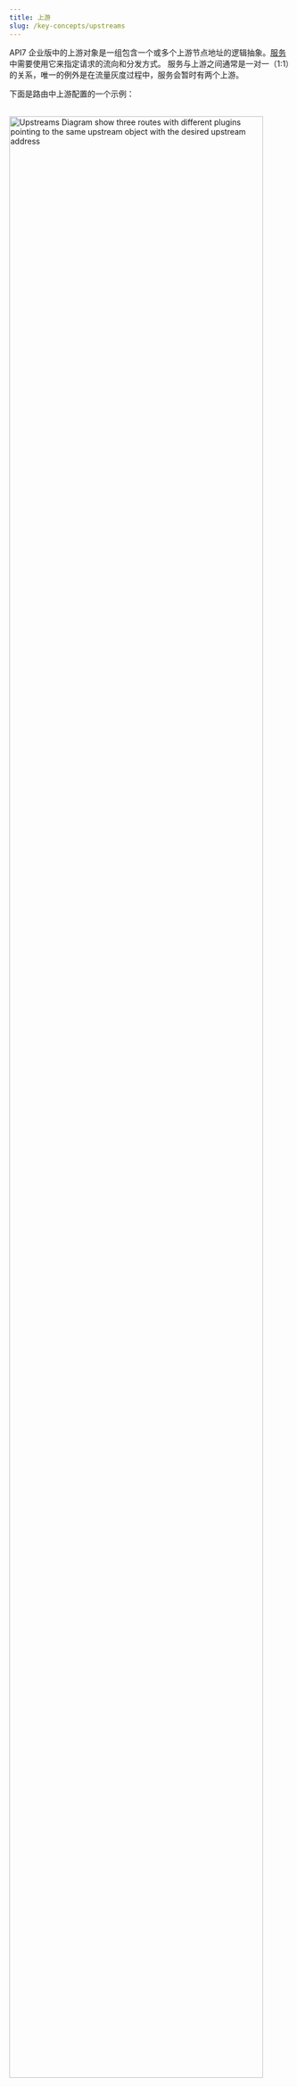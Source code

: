 ```yaml
---
title: 上游
slug: /key-concepts/upstreams
---
```


API7 企业版中的上游对象是一组包含一个或多个上游节点地址的逻辑抽象。[服务](./services.md)中需要使用它来指定请求的流向和分发方式。
服务与上游之间通常是一对一（1:1）的关系，唯一的例外是在流量灰度过程中，服务会暂时有两个上游。

下面是路由中上游配置的一个示例：

<br />
<div style={{textAlign: 'center'}}>
<img src="https://static.apiseven.com/uploads/2024/03/19/l41chml4_%E4%B8%8A%E6%B8%B8%E6%A6%82%E5%BF%B5.png"
    alt="Upstreams Diagram show three routes with different plugins pointing to the same upstream object with the desired upstream address"
    width="95%" />
</div>
<br />

:::info

如果你熟悉 Apache APISIX，请务必注意上游和服务之间的关系与 API7 企业版中的不同。

:::

## 服务发现

虽然可以直接静态配置上游节点地址，但在基于微服务的架构中，上游节点地址通常是动态分配的。因此在自动扩展、故障和更新过程中，上游节点地址会发生变化。在这种情况下，静态配置上游节点地址并不理想。 

这时，服务发现功能就派上用场了。它描述了自动检测可用上游节点的过程，并将其地址保存在数据库（服务注册中心）中，供用户参考。这样，API7 企业版就能随时通过服务注册中心获取最新的上游节点列表，确保所有请求都能转发到健康的上游节点。

API7 企业版支持与 Kubernetes 服务发现的集成。更多服务注册中心也即将推出，如 Consul、Eureka、Nacos 等。

## 上游节点健康检查

API7 企业版提供主动和被动健康检查选项，以探测上游节点是否在线（又称健康）。不健康的上游节点将被忽略，直到它们恢复并再次被视为健康节点。

## 运行时配置

上游节点和服务发现均属于运行时配置。这是因为当同一服务版本发布到不同网关组时，它们的值可能会有所不同，而且用户可以在网关组内直接进行编辑。
